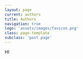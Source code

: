 ```yaml
---
layout: page
current: authors
title: Authors
navigation: true
logo: 'assets/images/favicon.png'
class: page-template
subclass: 'post page'
---
```

HI